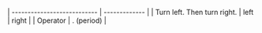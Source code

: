 | --------------------------- | ------------- |
| Turn left. Then turn right. | left \| right |
| Operator                    | . (period)    |
